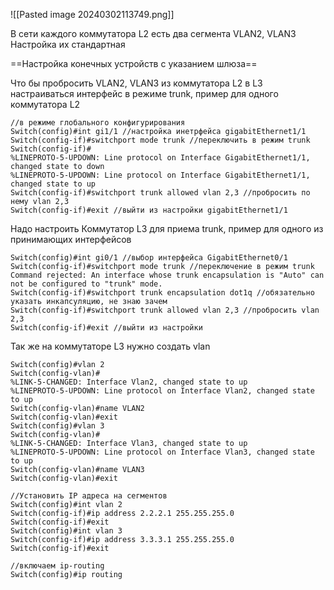 ![[Pasted image 20240302113749.png]]

В сети каждого коммутатора L2 есть два сегмента VLAN2, VLAN3
Настройка их стандартная

==Настройка конечных устройств с указанием шлюза==

Что бы пробросить VLAN2, VLAN3 из коммутатора L2 в L3 настраиваться интерфейс в режиме trunk, пример для одного коммутатора L2
```cisco
//в режиме глобального конфигурирования
Switch(config)#int gi1/1 //настройка инетрфейса gigabitEthernet1/1
Switch(config-if)#switchport mode trunk //переключить в режим trunk
Switch(config-if)#
%LINEPROTO-5-UPDOWN: Line protocol on Interface GigabitEthernet1/1, changed state to down
%LINEPROTO-5-UPDOWN: Line protocol on Interface GigabitEthernet1/1, changed state to up
Switch(config-if)#switchport trunk allowed vlan 2,3 //пробросить по нему vlan 2,3
Switch(config-if)#exit //выйти из настройки gigabitEthernet1/1
```

Надо настроить Коммутатор L3 для приема trunk, пример для одного из принимающих интерфейсов
```cisco
Switch(config)#int gi0/1 //выбор интерфейса GigabitEthernet0/1
Switch(config-if)#switchport mode trunk //переключение в режим trunk
Command rejected: An interface whose trunk encapsulation is "Auto" can not be configured to "trunk" mode.
Switch(config-if)#switchport trunk encapsulation dot1q //обязательно указать инкапсуляцию, не знаю зачем
Switch(config-if)#switchport trunk allowed vlan 2,3 //пробросить vlan 2,3
Switch(config-if)#exit //выйти из настройки
```

Так же на коммутаторе L3 нужно создать vlan
```cisco
Switch(config)#vlan 2
Switch(config-vlan)#
%LINK-5-CHANGED: Interface Vlan2, changed state to up
%LINEPROTO-5-UPDOWN: Line protocol on Interface Vlan2, changed state to up
Switch(config-vlan)#name VLAN2
Switch(config-vlan)#exit
Switch(config)#vlan 3
Switch(config-vlan)#
%LINK-5-CHANGED: Interface Vlan3, changed state to up
%LINEPROTO-5-UPDOWN: Line protocol on Interface Vlan3, changed state to up
Switch(config-vlan)#name VLAN3
Switch(config-vlan)#exit

//Установить IP адреса на сегментов
Switch(config)#int vlan 2
Switch(config-if)#ip address 2.2.2.1 255.255.255.0
Switch(config-if)#exit
Switch(config)#int vlan 3
Switch(config-if)#ip address 3.3.3.1 255.255.255.0
Switch(config-if)#exit

//включаем ip-routing
Switch(config)#ip routing
```